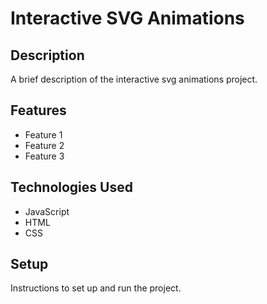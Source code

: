 # Interactive SVG Animations

## Description

A brief description of the interactive svg animations project.

## Features

- Feature 1
- Feature 2
- Feature 3

## Technologies Used

- JavaScript
- HTML
- CSS

## Setup

Instructions to set up and run the project.
